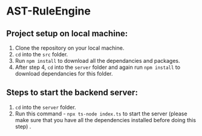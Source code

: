 # AST-RuleEngine

## Project setup on local machine:
1. Clone the repository on your local machine.
2. `cd` into the `src` folder.
3. Run `npm install` to download all the dependancies and packages.
4. After step 4, `cd` into the `server` folder and again run `npm install` to download dependancies for this folder.

## Steps to start the backend server:
1. `cd` into the `server` folder.
2. Run this command - `npx ts-node index.ts` to start the server (please make sure that you have all the dependencies installed before doing this step) . 
